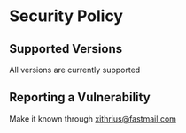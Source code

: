 # Security Policy

## Supported Versions

All versions are currently supported

## Reporting a Vulnerability

Make it known through <email>xithrius@fastmail.com</email>
